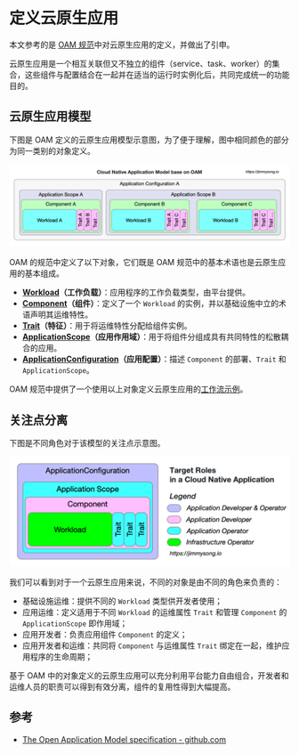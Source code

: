 # 定义云原生应用

本文参考的是 [OAM 规范](https://github.com/oam-dev/spec)中对云原生应用的定义，并做出了引申。

云原生应用是一个相互关联但又不独立的组件（service、task、worker）的集合，这些组件与配置结合在一起并在适当的运行时实例化后，共同完成统一的功能目的。

## 云原生应用模型

下图是 OAM 定义的云原生应用模型示意图，为了便于理解，图中相同颜色的部分为同一类别的对象定义。

![云原生应用模型](../images/cloud-native-app-model.png)

OAM 的规范中定义了以下对象，它们既是 OAM 规范中的基本术语也是云原生应用的基本组成。

- **[Workload](./workload.md)（工作负载）**：应用程序的工作负载类型，由平台提供。
- **[Component](./component.md)（组件）**：定义了一个 `Workload` 的实例，并以基础设施中立的术语声明其运维特性。
- **[Trait](./trait.md)（特征）**：用于将运维特性分配给组件实例。
- **[ApplicationScope](./application-scope.md)（应用作用域）**：用于将组件分组成具有共同特性的松散耦合的应用。
- **[ApplicationConfiguration](./application-configuration.md)（应用配置）**：描述 `Component` 的部署、`Trait` 和 `ApplicationScope`。

OAM 规范中提供了一个使用以上对象定义云原生应用的[工作流示例](https://github.com/oam-dev/spec/blob/master/examples/workflow.md)。

## 关注点分离

下图是不同角色对于该模型的关注点示意图。

![云原生应用模型中的目标角色](../images/roles.png)

我们可以看到对于一个云原生应用来说，不同的对象是由不同的角色来负责的：

- 基础设施运维：提供不同的 `Workload` 类型供开发者使用；
- 应用运维：定义适用于不同 `Workload` 的运维属性 `Trait` 和管理 `Component` 的 `ApplicationScope` 即作用域；
- 应用开发者：负责应用组件 `Component` 的定义；
- 应用开发者和运维：共同将 `Component` 与运维属性 `Trait` 绑定在一起，维护应用程序的生命周期；

基于 OAM 中的对象定义的云原生应用可以充分利用平台能力自由组合，开发者和运维人员的职责可以得到有效分离，组件的复用性得到大幅提高。

## 参考

- [The Open Application Model specification - github.com](https://github.com/oam-dev/spec)